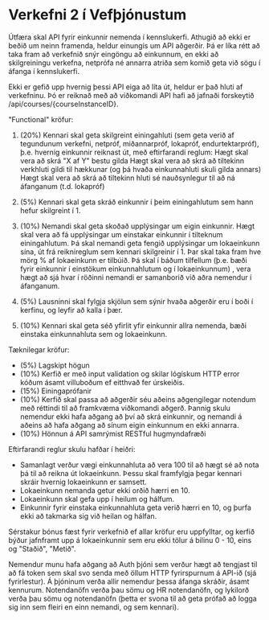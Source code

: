 Verkefni 2 í Vefþjónustum
=========================

Útfæra skal API fyrir einkunnir nemenda í kennslukerfi. Athugið að ekki er beðið um neinn framenda, heldur einungis um API aðgerðir. Þá er líka rétt að taka fram að verkefnið snýr eingöngu að einkunnum, en ekki að skilgreiningu verkefna, netprófa né annarra atriða sem komið geta við sögu í áfanga í kennslukerfi.

Ekki er gefið upp hvernig þessi API eiga að líta út, heldur er það hluti af verkefninu. Þó er reiknað með að viðkomandi API hafi að jafnaði forskeytið /api/courses/{courseInstanceID}.

"Functional" kröfur:

1. (20%) Kennari skal geta skilgreint einingahluti (sem geta verið af tegundunum verkefni, netpróf, miðannarpróf, lokapróf, endurtektarpróf), þ.e. hvernig einkunnir reiknast út, með eftirfarandi reglum:
Hægt skal vera að skrá "X af Y" bestu gilda
Hægt skal vera að skrá að tiltekinn verkhluti gildi til hækkunar (og þá hvaða einkunnahluti skuli gilda annars)
Hægt skal vera að skrá að tiltekinn hluti sé nauðsynlegur til að ná áfanganum (t.d. lokapróf)

2. (5%) Kennari skal geta skráð einkunnir í þeim einingahlutum sem hann hefur skilgreint í 1. 

3. (10%) Nemandi skal geta skoðað upplýsingar um eigin einkunnir. Hægt skal vera að fá upplýsingar um einstakar einkunnir í tilteknum einingahlutum. Þá skal nemandi geta fengið upplýsingar um lokaeinkunn sína, út frá reiknireglum sem kennari skilgreinir í 1. Þar skal taka fram hve mörg % af lokaeinkunn er tilbúið. Þá skal í báðum tilfellum (þ.e. bæði fyrir einkunnir í einstökum einkunnahlutum og í lokaeinkunnum) , vera hægt að sjá hvar í röðinni nemandi er samanborið við aðra nemendur í áfanganum.

4. (5%) Lausninni skal fylgja skjölun sem sýnir hvaða aðgerðir eru í boði í kerfinu, og leyfir að kalla í þær.

5. (10%) Kennari skal geta séð yfirlit yfir einkunnir allra nemenda, bæði einstaka einkunnahluta sem og lokaeinkunn.

Tæknilegar kröfur:

* (5%) Lagskipt högun
* (10%) Kerfið er með input validation og skilar lógískum HTTP error kóðum ásamt villuboðum ef eitthvað fer úrskeiðis.
* (15%) Einingaprófanir
* (10%) Kerfið skal passa að aðgerðir séu aðeins aðgengilegar notendum með réttindi til að framkvæma viðkomandi aðgerð. Þannig skulu nemendur ekki hafa aðgang að því að skrá einkunnir, og nemandi á aðeins að hafa aðgang að sínum eigin einkunnum en ekki annarra.
* (10%) Hönnun á API samrýmist RESTful hugmyndafræði

Eftirfarandi reglur skulu hafðar í heiðri:

* Samanlagt verður vægi einkunnahluta að vera 100 til að hægt sé að nota þá til að reikna út lokaeinkunn. Þessu skal framfylgja þegar kennari skráir hvernig lokaeinkunn er samsett.
* Lokaeinkunn nemanda getur ekki orðið hærri en 10.
* Lokaeinkunn skal gefa upp í heilum og hálfum.
* Einkunnir fyrir einstaka einkunnahluta geta verið hærri en 10, og þurfa ekki að takmarka sig við heilan og hálfan.

Sérstakur bónus fæst fyrir verkefnið ef allar kröfur eru uppfylltar, og kerfið býður jafnframt upp á lokaeinkunnir sem eru ekki tölur á bilinu 0 - 10, eins og "Staðið", "Metið".

Nemendur munu hafa aðgang að Auth þjóni sem verður hægt að tengjast til að fá token sem skal svo senda með öllum HTTP fyrirspurnum á API-ið (sjá fyrirlestur). Á þjóninum verða allir nemendur þessa áfanga skráðir, ásamt kennurum. Notendanöfn verða þau sömu og HR notendanöfn, og lykilorð verða þau sömu og notendanöfn (þetta er svona til að geta prófað að logga sig inn sem fleiri en einn nemandi, og sem kennari).

